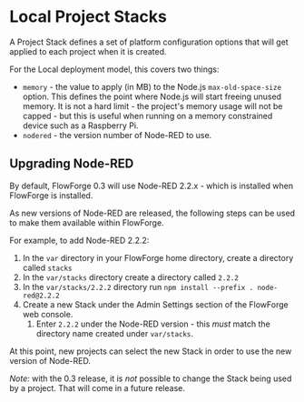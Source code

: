 # Local Project Stacks

A Project Stack defines a set of platform configuration options that will get
applied to each project when it is created.

For the Local deployment model, this covers two things:

 - `memory` - the value to apply (in MB) to the Node.js `max-old-space-size` option.
    This defines the point where Node.js will start freeing unused memory. It is
    not a hard limit - the project's memory usage will not be capped - but this
    is useful when running on a memory constrained device such as a Raspberry Pi.
 - `nodered` - the version number of Node-RED to use.

## Upgrading Node-RED

By default, FlowForge 0.3 will use Node-RED 2.2.x - which is installed when
FlowForge is installed.

As new versions of Node-RED are released, the following steps can be used to
make them available within FlowForge.

For example, to add Node-RED 2.2.2:

1. In the `var` directory in your FlowForge home directory, create a directory
   called `stacks`
2. In the `var/stacks` directory create a directory called `2.2.2`
3. In the `var/stacks/2.2.2` directory run `npm install --prefix . node-red@2.2.2`
4. Create a new Stack under the Admin Settings section of the FlowForge web console.
   1. Enter `2.2.2` under the Node-RED version - this *must* match the directory
      name created under `var/stacks`.

At this point, new projects can select the new Stack in order to use the new version
of Node-RED.

*Note:* with the 0.3 release, it is *not* possible to change the Stack being used
by a project. That will come in a future release.
